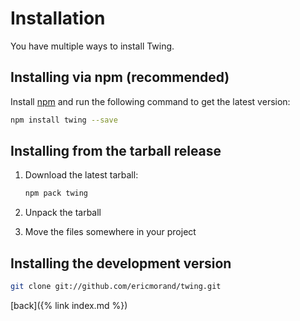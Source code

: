 Installation
============

You have multiple ways to install Twing.

## Installing via npm (recommended)

Install [npm][npm-url] and run the following command to get the latest version:

```bash
npm install twing --save
```

## Installing from the tarball release

1. Download the latest tarball:

   ```bash
   npm pack twing
   ```

3. Unpack the tarball
4. Move the files somewhere in your project

## Installing the development version

```bash
git clone git://github.com/ericmorand/twing.git
```

[back]({% link index.md %})

[download-url]: https://github.com/ericmorand/twing/releases
[npm-url]: https://docs.npmjs.com/getting-started/installing-node
